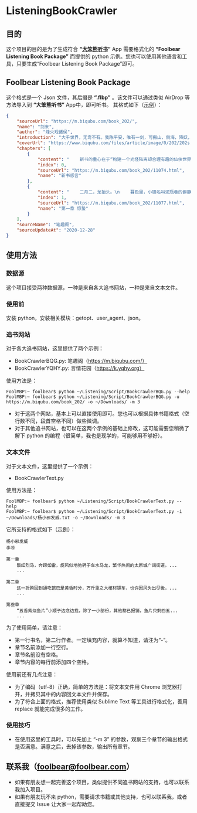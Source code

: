 # ListeningBookCrawler

## 目的
这个项目的目的是为了生成符合 **“[大笨熊听书](https://apps.apple.com/us/app/大笨熊听书/id1546690894)”**  App 需要格式化的 **“Foolbear Listening Book Package”** 而提供的 python 示例。您也可以使用其他语言和工具，只要生成“Foolbear Listening Book Package”即可。

## Foolbear Listening Book Package
这个格式是一个 Json 文件，其后缀是 **“.flbp”** 。该文件可以通过类似 AirDrop 等方法导入到 **“大笨熊听书”**  App中，即可听书。
其格式如下（[示例](https://github.com/foolbear/ListeningBookCrawler/blob/main/%E6%9D%A8%E5%B0%8F%E9%82%AA%E5%8F%91%E5%A8%81.flbp)）：  
```json
{
    "sourceUrl": "https://m.biqubu.com/book_202/", 
    "name": "剑来", 
    "author": "烽火戏诸侯", 
    "introduction": "大千世界，无奇不有。我陈平安，唯有一剑，可搬山，倒海，降妖，镇魔，敕神，摘星，断江，摧城，开天！", 
    "coverUrl": "https://www.biqubu.com/files/article/image/0/202/202s.jpg", 
    "chapters": [
        {
            "content": "    新书的重心在于“构建一个光怪陆离却合理有趣的仙侠世界”，...", 
            "index": 0, 
            "sourceUrl": "https://m.biqubu.com/book_202/11074.html", 
            "name": "新书感言"
        }, 
        {
            "content": "    二月二，龙抬头。\n    暮色里，小镇名叫泥瓶巷的僻静地方...", 
            "index": 1, 
            "sourceUrl": "https://m.biqubu.com/book_202/11077.html", 
            "name": "第一章 惊蛰"
        }
    ], 
    "sourceName": "笔趣阁", 
    "sourceUpdateAt": "2020-12-28"
}
```

## 使用方法
### 数据源
这个项目接受两种数据源，一种是来自各大追书网站，一种是来自文本文件。

### 使用前
安装 python，安装相关模块：getopt、user_agent、json。

### 追书网站
对于各大追书网站，这里提供了两个示例：  
* BookCrawlerBQG.py:  笔趣阁（https://m.biqubu.com/）
* BookCrawlerYQHY.py: 言情花园（https://k.yqhy.org）

使用方法是：  
```shell
FoolMBP:~ foolbear$ python ~/Listening/Script/BookCrawlerBQG.py --help
FoolMBP:~ foolbear$ python ~/Listening/Script/BookCrawlerBQG.py -u https://m.biqubu.com/book_202/ -o ~/Downloads/ -m 3
```

* 对于这两个网站，基本上可以直接使用即可。您也可以根据具体书籍格式（空行数不同，段首空格不同）做些微调。  
* 对于其他追书网站，也可以在这两个示例的基础上修改，这可能需要您稍微了解下 python 的编程（很简单，我也是现学的，可能够用不够好）。

### 文本文件
对于文本文件，这里提供了一个示例：  
* BookCrawlerText.py

使用方法是：  
```shell
FoolMBP:~ foolbear$ python ~/Listening/Script/BookCrawlerText.py --help
FoolMBP:~ foolbear$ python ~/Listening/Script/BookCrawlerText.py -i ~/Downloads/杨小邪发威.txt -o ~/Downloads/ -m 3
```

它所支持的格式如下（[示例](https://github.com/foolbear/ListeningBookCrawler/blob/main/%E6%9D%A8%E5%B0%8F%E9%82%AA%E5%8F%91%E5%A8%81.txt)）：  
```text
杨小邪发威
李凉

第一章
    鬃红烈马，奔蹄如雷，旋风似地弛骋于车水马龙，繁华热闹的太原城广阔街道。...
    ...

第二章
    这一折腾回到通吃馆已是黄昏时分，万斤重之大棺材镖车，也许因风头出尽後，...
    ...

第叁章
    “五香紫烧鱼片”小顺子边念边找，除了一小部份，其他都已报销，鱼片只剩四五...
    ...
```

为了使用简单，请注意：  
* 第一行书名，第二行作者。一定填充内容，就算不知道，请注为“-”。
* 章节名前添加一行空行。
* 章节名前没有空格。
* 章节内容的每行前添加四个空格。

使用前还有几点注意：  
* 为了编码（utf-8）正确，简单的方法是：将文本文件用 Chrome 浏览器打开，并拷贝其中的内容回文本文件并保存。
* 为了符合上面的格式，推荐使用类似 Sublime Text 等工具进行格式化，善用 replace 就能完成很多的工作。

### 使用技巧
* 在使用这里的工具时，可以先加上 “-m 3” 的参数，观察三个章节的输出格式是否满意。满意之后，去掉该参数，输出所有章节。

## 联系我（foolbear@foolbear.com）
* 如果有朋友想一起完善这个项目，类似提供不同追书网站的支持，也可以联系我加入项目。  
* 如果有朋友玩不来 python，需要请求书籍或其他支持，也可以联系我，或者直接提交 Issue 让大家一起帮助您。
